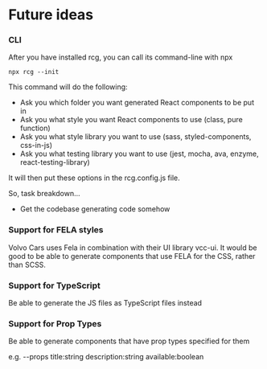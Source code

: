 # Future ideas

### CLI

After you have installed rcg, you can call its command-line with npx

```
npx rcg --init
```

This command will do the following:

-   Ask you which folder you want generated React components to be put in
-   Ask you what style you want React components to use (class, pure function)
-   Ask you what style library you want to use (sass, styled-components, css-in-js)
-   Ask you what testing library you want to use (jest, mocha, ava, enzyme, react-testing-library)

It will then put these options in the rcg.config.js file.

So, task breakdown...

-   Get the codebase generating code somehow

### Support for FELA styles

Volvo Cars uses Fela in combination with their UI library vcc-ui. It would be good to be able to
generate components that use FELA for the CSS, rather than SCSS.

### Support for TypeScript

Be able to generate the JS files as TypeScript files instead

### Support for Prop Types

Be able to generate components that have prop types specified for them

e.g. --props title:string description:string available:boolean
